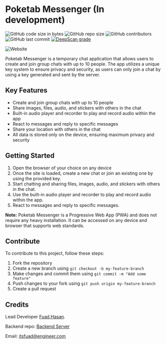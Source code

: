 # Poketab Messenger (In development)
![GitHub code size in bytes](https://img.shields.io/github/languages/code-size/BrainbirdLab/Poketab-frontend?style=flat-square)
![GitHub repo size](https://img.shields.io/github/repo-size/BrainbirdLab/Poketab-frontend)
![GitHub contributors](https://img.shields.io/github/contributors/BrainbirdLab/Poketab-frontend?style=flat-square)
![GitHub last commit](https://img.shields.io/github/last-commit/BrainbirdLab/Poketab-frontend?style=flat-square)
[![DeepScan grade](https://deepscan.io/api/teams/20528/projects/27059/branches/864831/badge/grade.svg)](https://deepscan.io/dashboard#view=project&tid=20528&pid=27059&bid=864831)

![Website](https://img.shields.io/website?down_color=Red&down_message=Offline&style=flat-square&up_color=green&up_message=Online&url=https%3A%2F%2Fchat.brainbird.org)

Poketab Messenger is a temporary chat application that allows users to create and join group chats with up to 10 people. The app utilizes a unique key system to ensure privacy and security, as users can only join a chat by using a key generated and sent by the server.

## Key Features
- Create and join group chats with up to 10 people
- Share images, files, audio, and stickers with others in the chat
- Built-in audio player and recorder to play and record audio within the app
- React to messages and reply to specific messages
- Share your location with others in the chat
- All data is stored only on the device, ensuring maximum privacy and security

## Getting Started
1. Open the browser of your choice on any device
2. Once the site is loaded, create a new chat or join an existing one by using the provided key.
3. Start chatting and sharing files, images, audio, and stickers with others in the chat.
4. Use the built-in audio player and recorder to play and record audio within the app.
5. React to messages and reply to specific messages.

**Note:** Poketab Messenger is a Progressive Web App (PWA) and does not require any heavy installation. It can be accessed on any device and browser that supports web standards.



## Contribute

To contribute to this project, follow these steps:

1. Fork the repository
2. Create a new branch using `git checkout -b my-feature-branch`
3. Make changes and commit them using `git commit -m "Add some feature"`
4. Push changes to your fork using `git push origin my-feature-branch`
5. Create a pull request


## Credits
Lead Developer [Fuad Hasan](https://github.com/itsfuad).

Backend repo: [Backend Server](https://github.com/BrainbirdLab/Poketab-API)

Email: itsfuad@engineer.com